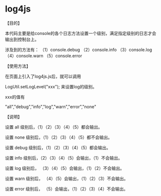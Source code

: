 log4js
======
【目的】

本代码主要是给console的各个日志方法设置一个级别，满足指定级别的日志才会输出到控制台上。

涉及到的方法有：
              （1）console.debug
              （2）console.info
              （3）console.log
              （4）console.warn
              （5）console.error

【使用方法】

在页面上引入了log4js.js后，就可以调用

LogUtil.setLogLevel("xxx");  来设置log的级别。

xxx的值有

"all","debug","info","log","warn","error","none"

【说明】

设置 all 级别后，（1）（2）（3）（4）（5）都会输出。

设置 none 级别后，（1）（2）（3）（4）（5）都不会输出。

设置 debug 级别后，（1）（2）（3）（4）（5）都会输出。

设置 info 级别后，（2）（3）（4）（5）会输出，（1）不会输出。

设置 log 级别后， （3）（4）（5）会输出，（1）（2）不会输出。

设置 warn 级别后， （4）（5）会输出，（1）（2）（3）不会输出。

设置 error 级别后， （5）会输出，（1）（2）（3）（4）不会输出。

